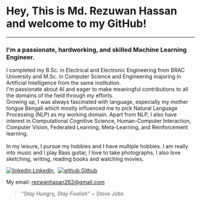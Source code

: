# Hey, This is Md. Rezuwan Hassan and welcome to my GitHub!

---

<h3>I'm a passionate, hardworking, and skilled Machine Learning Engineer.</h3>


I completed my B.Sc. in Electrical and Electronic Engineering from BRAC University and M.Sc. in Computer Science and Engineering majoring in Artificial Intelligence from the same institution. <br>
I'm passionate about AI and eager to make meaningful contributions to all the domains of the field through my efforts. <br>
Growing up, I was always fascinated with language, especially my mother tongue Bengali which mostly influenced me to pick Natural Language Processing (NLP) as my working domain. Apart from NLP, I also have interest in Computational Cognitive Science, Human-Computer Interaction, Computer Vision, Federated Learning, Meta-Learning, and Reinforcement learning.
<br>
<br>
In my leisure, I pursue my hobbies and I have multiple hobbies. I am really into music and I play Bass guitar, I love to take photographs, I also love sketching, writing, reading books and watching movies.

<p>
  <a href="https://www.linkedin.com/[removed]" rel="nofollow noreferrer">
    <img src="https://i.sstatic.net/gVE0j.png" alt="linkedin"> LinkedIn
  </a> &nbsp; 
  <a href="https://github.com/[removed]" rel="nofollow noreferrer">
    <img src="https://i.sstatic.net/tskMh.png" alt="github"> Github
  </a>
</p>


My email: rezwanhasan262@gmail.com


<!--
**RezuwanHassan262/RezuwanHassan262** is a ✨ _special_ ✨ repository because its `README.md` (this file) appears on your GitHub profile.

Here are some ideas to get you started:

- 🔭 I’m currently working on ...
- 🌱 I’m currently learning ...
- 👯 I’m looking to collaborate on ...
- 🤔 I’m looking for help with ...
- 💬 Ask me about ...
- 📫 How to reach me: ...
- 😄 Pronouns: ...
- ⚡ Fun fact: ...
-->

> _“Stay Hungry, Stay Foolish” ~ Steve Jobs_
